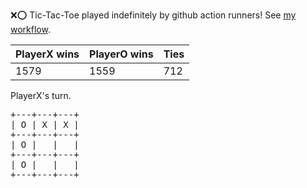:x::o: Tic-Tac-Toe played indefinitely by github action runners! See [my workflow](.github/workflows/play.yaml).

|PlayerX wins|PlayerO wins|Ties|
|-|-|-|
|1579|1559|712|

PlayerX's turn.

<pre>
+---+---+---+
| O | X | X |
+---+---+---+
| O |   |   |
+---+---+---+
| O |   |   |
+---+---+---+
</pre>
